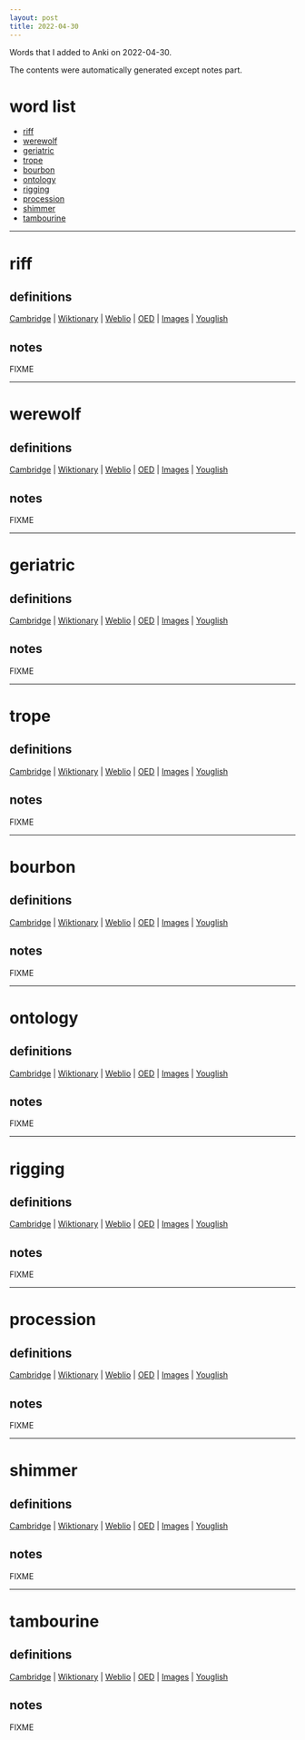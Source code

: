 ```yaml
---
layout: post
title: 2022-04-30
---
```


Words that I added to Anki on 2022-04-30.

The contents were automatically generated except notes part.
# word list
- [riff](#riff)
- [werewolf](#werewolf)
- [geriatric](#geriatric)
- [trope](#trope)
- [bourbon](#bourbon)
- [ontology](#ontology)
- [rigging](#rigging)
- [procession](#procession)
- [shimmer](#shimmer)
- [tambourine](#tambourine)

---

# riff
## definitions
[Cambridge](https://dictionary.cambridge.org/us/dictionary/english/riff)
|
[Wiktionary](https://en.wiktionary.org/wiki/riff#English)
|
[Weblio](https://ejje.weblio.jp/content_find?query=riff&searchType=exact)
|
[OED](https://www.oed.com/search?q=riff)
|
[Images](https://www.google.com/search?tbm=isch&q=riff)
|
[Youglish](https://youglish.com/pronounce/riff/english/us)

## notes
FIXME

---

# werewolf
## definitions
[Cambridge](https://dictionary.cambridge.org/us/dictionary/english/werewolf)
|
[Wiktionary](https://en.wiktionary.org/wiki/werewolf#English)
|
[Weblio](https://ejje.weblio.jp/content_find?query=werewolf&searchType=exact)
|
[OED](https://www.oed.com/search?q=werewolf)
|
[Images](https://www.google.com/search?tbm=isch&q=werewolf)
|
[Youglish](https://youglish.com/pronounce/werewolf/english/us)

## notes
FIXME

---

# geriatric
## definitions
[Cambridge](https://dictionary.cambridge.org/us/dictionary/english/geriatric)
|
[Wiktionary](https://en.wiktionary.org/wiki/geriatric#English)
|
[Weblio](https://ejje.weblio.jp/content_find?query=geriatric&searchType=exact)
|
[OED](https://www.oed.com/search?q=geriatric)
|
[Images](https://www.google.com/search?tbm=isch&q=geriatric)
|
[Youglish](https://youglish.com/pronounce/geriatric/english/us)

## notes
FIXME

---

# trope
## definitions
[Cambridge](https://dictionary.cambridge.org/us/dictionary/english/trope)
|
[Wiktionary](https://en.wiktionary.org/wiki/trope#English)
|
[Weblio](https://ejje.weblio.jp/content_find?query=trope&searchType=exact)
|
[OED](https://www.oed.com/search?q=trope)
|
[Images](https://www.google.com/search?tbm=isch&q=trope)
|
[Youglish](https://youglish.com/pronounce/trope/english/us)

## notes
FIXME

---

# bourbon
## definitions
[Cambridge](https://dictionary.cambridge.org/us/dictionary/english/bourbon)
|
[Wiktionary](https://en.wiktionary.org/wiki/bourbon#English)
|
[Weblio](https://ejje.weblio.jp/content_find?query=bourbon&searchType=exact)
|
[OED](https://www.oed.com/search?q=bourbon)
|
[Images](https://www.google.com/search?tbm=isch&q=bourbon)
|
[Youglish](https://youglish.com/pronounce/bourbon/english/us)

## notes
FIXME

---

# ontology
## definitions
[Cambridge](https://dictionary.cambridge.org/us/dictionary/english/ontology)
|
[Wiktionary](https://en.wiktionary.org/wiki/ontology#English)
|
[Weblio](https://ejje.weblio.jp/content_find?query=ontology&searchType=exact)
|
[OED](https://www.oed.com/search?q=ontology)
|
[Images](https://www.google.com/search?tbm=isch&q=ontology)
|
[Youglish](https://youglish.com/pronounce/ontology/english/us)

## notes
FIXME

---

# rigging
## definitions
[Cambridge](https://dictionary.cambridge.org/us/dictionary/english/rigging)
|
[Wiktionary](https://en.wiktionary.org/wiki/rigging#English)
|
[Weblio](https://ejje.weblio.jp/content_find?query=rigging&searchType=exact)
|
[OED](https://www.oed.com/search?q=rigging)
|
[Images](https://www.google.com/search?tbm=isch&q=rigging)
|
[Youglish](https://youglish.com/pronounce/rigging/english/us)

## notes
FIXME

---

# procession
## definitions
[Cambridge](https://dictionary.cambridge.org/us/dictionary/english/procession)
|
[Wiktionary](https://en.wiktionary.org/wiki/procession#English)
|
[Weblio](https://ejje.weblio.jp/content_find?query=procession&searchType=exact)
|
[OED](https://www.oed.com/search?q=procession)
|
[Images](https://www.google.com/search?tbm=isch&q=procession)
|
[Youglish](https://youglish.com/pronounce/procession/english/us)

## notes
FIXME

---

# shimmer
## definitions
[Cambridge](https://dictionary.cambridge.org/us/dictionary/english/shimmer)
|
[Wiktionary](https://en.wiktionary.org/wiki/shimmer#English)
|
[Weblio](https://ejje.weblio.jp/content_find?query=shimmer&searchType=exact)
|
[OED](https://www.oed.com/search?q=shimmer)
|
[Images](https://www.google.com/search?tbm=isch&q=shimmer)
|
[Youglish](https://youglish.com/pronounce/shimmer/english/us)

## notes
FIXME

---

# tambourine
## definitions
[Cambridge](https://dictionary.cambridge.org/us/dictionary/english/tambourine)
|
[Wiktionary](https://en.wiktionary.org/wiki/tambourine#English)
|
[Weblio](https://ejje.weblio.jp/content_find?query=tambourine&searchType=exact)
|
[OED](https://www.oed.com/search?q=tambourine)
|
[Images](https://www.google.com/search?tbm=isch&q=tambourine)
|
[Youglish](https://youglish.com/pronounce/tambourine/english/us)

## notes
FIXME

